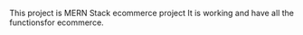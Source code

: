 This project is MERN Stack ecommerce project 
It is working and have all the functionsfor ecommerce. 
